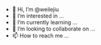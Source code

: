 - 👋 Hi, I’m @weilejiu
- 👀 I’m interested in ...
- 🌱 I’m currently learning ...
- 💞️ I’m looking to collaborate on ...
- 📫 How to reach me ...

<!---
weilejiu/weilejiu is a ✨ special ✨ repository because its `README.md` (this file) appears on your GitHub profile.
You can click the Preview link to take a look at your changes.
--->
